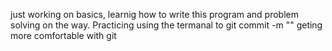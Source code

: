 just working on basics, learnig how to write this program and problem solving on the way. Practicing using the termanal to git commit -m "" geting more comfortable with git 
